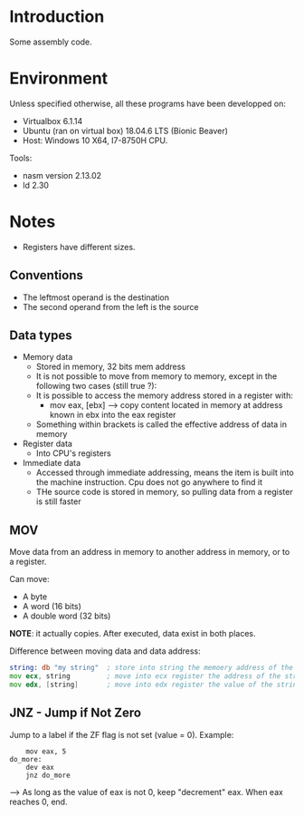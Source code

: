 # Introduction

Some assembly code.

# Environment

Unless specified otherwise, all these programs have been developped on:
- Virtualbox 6.1.14
- Ubuntu (ran on virtual box) 18.04.6 LTS (Bionic Beaver)
- Host: Windows 10 X64, I7-8750H CPU.

Tools:
- nasm version 2.13.02
- ld 2.30


# Notes

- Registers have different sizes.

## Conventions

- The leftmost operand is the destination
- The second operand from the left is the source

## Data types

- Memory data
  - Stored in memory, 32 bits mem address
  - It is not possible to move from memory to memory, except in the following two cases (still true ?):
  - It is possible to access the memory address stored in a register with:
    - mov eax, [ebx] --> copy content located in memory at address known in ebx into the eax register
  - Something within brackets is called the effective address of data in memory
- Register data
  - Into CPU's registers
- Immediate data
  - Accessed through immediate addressing, means the item is built into the machine instruction. Cpu does not go anywhere to find it
  - THe source code is stored in memory, so pulling data from a register is still faster


## MOV

Move data from an address in memory to another address in memory, or to a register.

Can move:
- A byte
- A word (16 bits)
- A double word (32 bits)

**NOTE**: it actually copies. After executed, data exist in both places.

Difference between moving data and data address:
```asm
string: db "my string"  ; store into string the memoery address of the string "my string"
mov ecx, string         ; move into ecx register the address of the string
mov edx, [string]       ; move into edx register the value of the string located at string
```

## JNZ - Jump if Not Zero



Jump to a label if the ZF flag is not set (value = 0). Example:
```assembly
    mov eax, 5
do_more:
    dev eax
    jnz do_more
```
--> As long as the value of eax is not 0, keep "decrement" eax. When eax reaches 0, end.